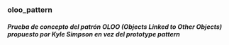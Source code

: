 ### oloo_pattern

##### Prueba de concepto del patrón OLOO (Objects Linked to Other Objects) propuesto por Kyle Simpson en vez del prototype pattern
